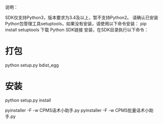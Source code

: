说明：

SDK仅支持Python3，版本要求为3.4及以上，暂不支持Python2。
请确认已安装Python包管理工具setuptools，如果没有安装，请使用以下命令安装：
  pip install setuptools
下载 Python SDK链接
安装，在SDK目录执行以下命令：
 # 打包
 python setup.py bdist_egg
 # 安装
 python setup.py install





pyinstaller -F -w CPMS话术小助手.py
pyinstaller -F -w CPMS批量话术小助手.py

